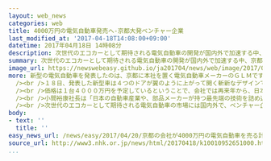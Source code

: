 ```yaml
---
layout: web_news
categories: web
title: 4000万円の電気自動車発売へ-京都大発ベンチャー企業
last_modified_at: '2017-04-18T14:08:00+09:00'
datetime: 2017年04月18日 14時08分
description: 次世代のエコカーとして期待される電気自動車の開発が国内外で加速する中、京都のベンチャー企業が、価格が４０００万円する高級電気自動車を、再来年から日本やヨーロッパなどで販売すると発表しました。
summary: 次世代のエコカーとして期待される電気自動車の開発が国内外で加速する中、京都のベンチャー企業が、価格が４０００万円する高級電気自動車を、再来年から日本やヨーロッパなどで販売すると発表しました。
image_url: https://newswebeasy.github.io/ja201704/news/web/image/2017/04/20/k10010952651000.jpg
more: 新型の電気自動車を発表したのは、京都に本社を置く電気自動車メーカーのＧＬＭです。<br /><br />この会社は、京都大学の大学ベンチャーを母体として、平成２２年に設立され、大手自動車メーカーから移籍した技術者などが、電気自動車の開発を進めています。<br
  /><br />１８日、発表した新型車は４つのドアが翼のように上がって開く斬新なデザインで、１回の充電で、およそ４００キロ走行でき、最高速度は時速２５０キロという、いわばスーパーカーです。<br
  /><br />価格は１台４０００万円を予定しているということで、会社では再来年から、日本、中国、ヨーロッパなどの自動車市場に投入し、合わせて１０００台を販売したいとしています。<br
  /><br />小間裕康社長は「日本の自動車産業や、部品メーカーが持つ最先端の技術を詰め込み、テクノロジーショーケースとなる車を作り上げていく」と話していました。<br
  /><br />次世代のエコカーとして期待される電気自動車の市場には国内外で、ベンチャー企業の参入が相次いでいて、アメリカではテスラの時価総額が一時、ＧＭ＝ゼネラル・モーターズを上回るなど、大手自動車メーカーを脅かす存在になっています。
body:
- text: ''
  title: ''
easy_news_url: /news/easy/2017/04/20/京都の会社が4000万円の電気自動車を売る計画/
source_url: http://www3.nhk.or.jp/news/html/20170418/k10010952651000.html
...
```

